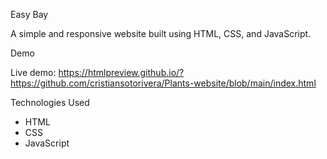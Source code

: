 Easy Bay

A simple and responsive website built using HTML, CSS, and JavaScript.

Demo

Live demo:
https://htmlpreview.github.io/?https://github.com/cristiansotorivera/Plants-website/blob/main/index.html

Technologies Used

- HTML
- CSS
- JavaScript
